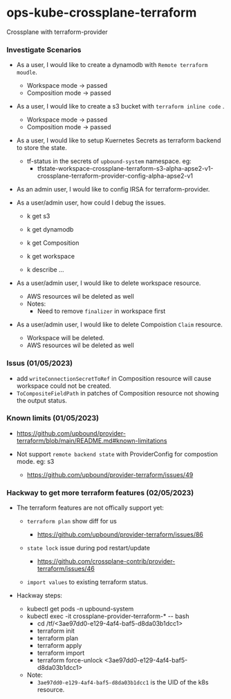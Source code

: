 # ops-kube-crossplane-terraform
Crossplane with terraform-provider

### Investigate Scenarios

- As a user, I would like to create a dynamodb with `Remote terraform moudle`.
  - Workspace mode -> passed
  - Composition mode -> passed

- As a user, I would like to create a s3 bucket with `terraform inline code` .
  - Workspace mode -> passed
  - Composition mode -> passed

- As a user, I would like to setup Kuernetes Secrets as terraform backend to store the state. 
  - tf-status in the secrets of `upbound-system` namespace. eg:
    - tfstate-workspace-crossplane-terraform-s3-alpha-apse2-v1-crossplane-terraform-provider-config-alpha-apse2-v1

- As an admin user, I would like to config IRSA for terraform-provider.

- As a user/admin user, how could I debug the issues.
  - k get s3
  - k get dynamodb
  - k get Composition

  - k get workspace
  - k describe ...

- As a user/admin user, I would like to delete workspace resource.
  - AWS resources wil be deleted as well
  - Notes: 
    - Need to remove `finalizer` in workspace first

- As a user/admin user, I would like to delete Compoistion `Claim` resource. 
  - Workspace will be deleted. 
  - AWS resources wil be deleted as well


### Issus (01/05/2023)
- add `writeConnectionSecretToRef` in Composition resource will cause workspace could not be created.
- `ToCompositeFieldPath` in patches of Composition resource not showing the output status.


### Known limits (01/05/2023)
- https://github.com/upbound/provider-terraform/blob/main/README.md#known-limitations

- Not support `remote backend state` with ProviderConfig for compostion mode. eg: s3
  - https://github.com/upbound/provider-terraform/issues/49

### Hackway to get more terraform features  (02/05/2023)
- The terraform features are not offically support yet:
  - `terraform plan` show diff for us
    - https://github.com/upbound/provider-terraform/issues/86

  - `state lock` issue during pod restart/update
    - https://github.com/crossplane-contrib/provider-terraform/issues/46

  - `import values` to existing terraform status.  

- Hackway steps:
  - kubectl get pods -n upbound-system 
  - kubectl exec -it crossplane-provider-terraform-* -- bash
    - cd /tf/<3ae97dd0-e129-4af4-baf5-d8da03b1dcc1>
    - terraform init
    - terraform plan
    - terraform apply
    - terraform import
    - terraform force-unlock <3ae97dd0-e129-4af4-baf5-d8da03b1dcc1>
  - Note:
    - `3ae97dd0-e129-4af4-baf5-d8da03b1dcc1` is the UID of the k8s resource.  

